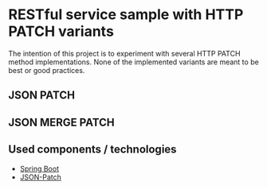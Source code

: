 # RESTful service sample with HTTP PATCH variants

The intention of this project is to experiment with several HTTP PATCH method implementations. 
None of the implemented variants are meant to be best or good practices. 

## JSON PATCH



## JSON MERGE PATCH



## Used components / technologies

- [Spring Boot](https://projects.spring.io/spring-boot/) 
- [JSON-Patch](https://github.com/marhan/json-patch)



